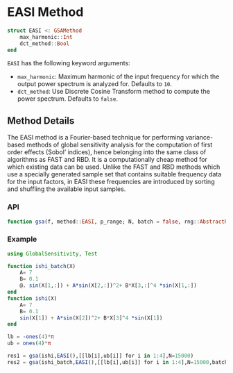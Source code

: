 # EASI Method

```julia
struct EASI <: GSAMethod
    max_harmonic::Int
    dct_method::Bool
end
```

`EASI` has the following keyword arguments:

- `max_harmonic`: Maximum harmonic of the input frequency for which the output power spectrum is analyzed for. Defaults to `10`.
- `dct_method`: Use Discrete Cosine Transform method to compute the power spectrum. Defaults to `false`.

## Method Details

The EASI method is a Fourier-based technique for performing
variance-based methods of global sensitivity analysis for the
computation of first order effects (Sobol’ indices), hence belonging
into the same class of algorithms as FAST and RBD. It is a
computationally cheap method for which existing data can be used.
Unlike the FAST and RBD methods which use a specially generated sample
set that contains suitable frequency data for the input factors, in
EASI these frequencies are introduced by sorting and shuffling the
available input samples.

### API

```julia
function gsa(f, method::EASI, p_range; N, batch = false, rng::AbstractRNG = Random.default_rng(), kwargs...)
```

### Example

```julia
using GlobalSensitivity, Test

function ishi_batch(X)
    A= 7
    B= 0.1
    @. sin(X[1,:]) + A*sin(X[2,:])^2+ B*X[3,:]^4 *sin(X[1,:])
end
function ishi(X)
    A= 7
    B= 0.1
    sin(X[1]) + A*sin(X[2])^2+ B*X[3]^4 *sin(X[1])
end

lb = -ones(4)*π
ub = ones(4)*π

res1 = gsa(ishi,EASI(),[[lb[i],ub[i]] for i in 1:4],N=15000)
res2 = gsa(ishi_batch,EASI(),[[lb[i],ub[i]] for i in 1:4],N=15000,batch=true)

```
